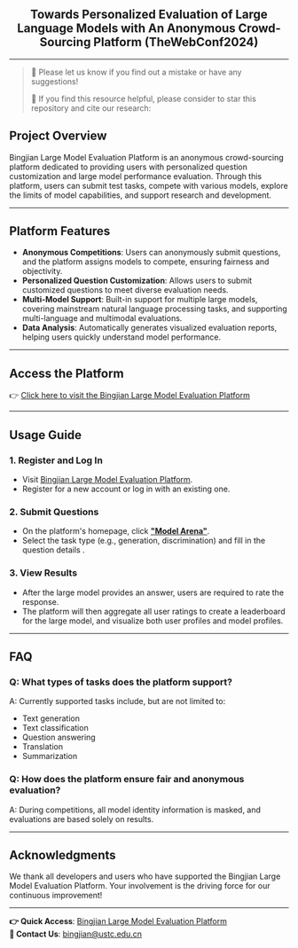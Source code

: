 <div align="center">
  <h2><b> Towards Personalized Evaluation of Large Language Models with An Anonymous Crowd-Sourcing Platform (TheWebConf2024) </b></h2>
</div>

---
>
> 🙋 Please let us know if you find out a mistake or have any suggestions!
> 
> 🌟 If you find this resource helpful, please consider to star this repository and cite our research:


## Project Overview

Bingjian Large Model Evaluation Platform is an anonymous crowd-sourcing platform dedicated to providing users with personalized question customization and large model performance evaluation. Through this platform, users can submit test tasks, compete with various models, explore the limits of model capabilities, and support research and development.

---

## Platform Features

- **Anonymous Competitions**: Users can anonymously submit questions, and the platform assigns models to compete, ensuring fairness and objectivity.
- **Personalized Question Customization**: Allows users to submit customized questions to meet diverse evaluation needs.
- **Multi-Model Support**: Built-in support for multiple large models, covering mainstream natural language processing tasks, and supporting multi-language and multimodal evaluations.
- **Data Analysis**: Automatically generates visualized evaluation reports, helping users quickly understand model performance.

---

## Access the Platform

👉 [Click here to visit the Bingjian Large Model Evaluation Platform](https://bjllm.com)

---

## Usage Guide

### 1. Register and Log In
- Visit [Bingjian Large Model Evaluation Platform](https://bjllm.com).
- Register for a new account or log in with an existing one.

### 2. Submit Questions
- On the platform's homepage, click [**"Model Arena"**](https://bjllm.com/model-arena).
- Select the task type (e.g., generation, discrimination) and fill in the question details .


### 3. View Results
- After the large model provides an answer, users are required to rate the response. 
- The platform will then aggregate all user ratings to create a leaderboard for the large model, and visualize both user profiles and model profiles.
---

## FAQ

### Q: What types of tasks does the platform support?  
A: Currently supported tasks include, but are not limited to:
   - Text generation
   - Text classification
   - Question answering
   - Translation
   - Summarization

### Q: How does the platform ensure fair and anonymous evaluation?  
A: During competitions, all model identity information is masked, and evaluations are based solely on results.

---

## Acknowledgments

We thank all developers and users who have supported the Bingjian Large Model Evaluation Platform. Your involvement is the driving force for our continuous improvement!

---

**👉 Quick Access**: [Bingjian Large Model Evaluation Platform](https://bjllm.com)  
**📧 Contact Us**: bingjian@ustc.edu.cn  
